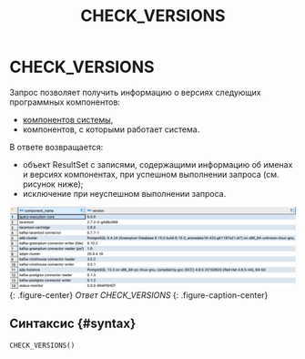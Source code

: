 ﻿---
layout: default
title: CHECK_VERSIONS
nav_order: 8
parent: Запросы SQL+
grand_parent: Справочная информация
has_children: false
has_toc: false
---

# CHECK_VERSIONS

Запрос позволяет получить информацию о версиях следующих программных компонентов:
*   [компонентов системы](../../../overview/components/components.md),
*   компонентов, с которыми работает система.

В ответе возвращается:
*   объект ResultSet с записями, содержащими информацию об именах и версиях компонентах, при успешном 
    выполнении запроса (см. рисунок ниже);
*   исключение при неуспешном выполнении запроса.

![](check_versions.png)
{: .figure-center}
*Ответ CHECK_VERSIONS*
{: .figure-caption-center}

## Синтаксис {#syntax}

```sql
CHECK_VERSIONS()
```